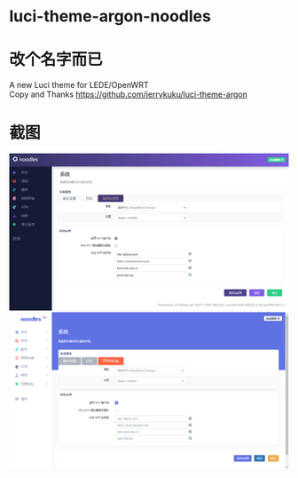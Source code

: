 # luci-theme-argon-noodles
# 改个名字而已
A new Luci theme for LEDE/OpenWRT  
Copy and Thanks https://github.com/jerrykuku/luci-theme-argon
# 截图
![image](https://github.com/HDragon8/luci-theme-argon-noodles/blob/master/noodles/2020-03-16-colorful.png)
![image](https://github.com/HDragon8/luci-theme-argon-noodles/blob/master/noodles/20200316.png)
